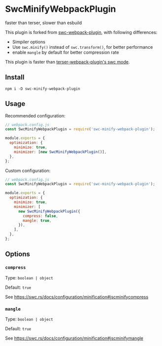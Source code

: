 # SwcMinifyWebpackPlugin

faster than terser, slower than esbuild

This plugin is forked from [swc-webpack-plugin](https://github.com/ice-lab/swc-webpack-plugin), with following differences:

- Simpiler options
- Use `swc.minify()` instead of `swc.transform()`, for better performance
- enable `mangle` by default for better compression rate

This plugin is faster than [terser-webpack-plugin's swc mode](https://webpack.js.org/plugins/terser-webpack-plugin/#swc).

## Install

```
npm i -D swc-minify-webpack-plugin
```

## Usage

Recommended configuration:

```js
// webpack.config.js
const SwcMinifyWebpackPlugin = require('swc-minify-webpack-plugin');

module.exports = {
  optimization: {
    minimize: true,
    minimizer: [new SwcMinifyWebpackPlugin()],
  },
};
```

Custom configuration:

```js
// webpack.config.js
const SwcMinifyWebpackPlugin = require('swc-minify-webpack-plugin');

module.exports = {
  optimization: {
    minimize: true,
    minimizer: [
      new SwcMinifyWebpackPlugin({
        compress: false,
        mangle: true,
      }),
    ],
  },
};
```

## Options

### `compress`

Type: `boolean | object`

Default: `true`

See <https://swc.rs/docs/configuration/minification#jscminifycompress>

### `mangle`

Type: `boolean | object`

Default: `true`

See <https://swc.rs/docs/configuration/minification#jscminifymangle>

